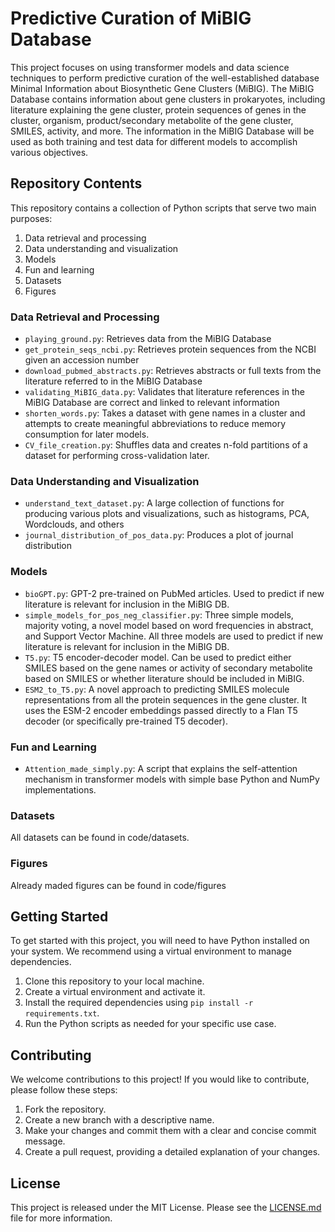# Predictive Curation of MiBIG Database

This project focuses on using transformer models and data science techniques to perform predictive curation of the well-established database Minimal Information about Biosynthetic Gene Clusters (MiBIG). The MiBIG Database contains information about gene clusters in prokaryotes, including literature explaining the gene cluster, protein sequences of genes in the cluster, organism, product/secondary metabolite of the gene cluster, SMILES, activity, and more. The information in the MiBIG Database will be used as both training and test data for different models to accomplish various objectives.

## Repository Contents

This repository contains a collection of Python scripts that serve two main purposes:

1. Data retrieval and processing
2. Data understanding and visualization
3. Models
4. Fun and learning
5. Datasets
6. Figures

### Data Retrieval and Processing

- `playing_ground.py`: Retrieves data from the MiBIG Database
- `get_protein_seqs_ncbi.py`: Retrieves protein sequences from the NCBI given an accession number
- `download_pubmed_abstracts.py`: Retrieves abstracts or full texts from the literature referred to in the MiBIG Database
- `validating_MiBIG_data.py`: Validates that literature references in the MiBIG Database are correct and linked to relevant information
- `shorten_words.py`: Takes a dataset with gene names in a cluster and attempts to create meaningful abbreviations to reduce memory consumption for later models.
- `CV_file_creation.py`: Shuffles data and creates n-fold partitions of a dataset for performing cross-validation later.
### Data Understanding and Visualization

- `understand_text_dataset.py`: A large collection of functions for producing various plots and visualizations, such as histograms, PCA, Wordclouds, and others
- `journal_distribution_of_pos_data.py`: Produces a plot of journal distribution

### Models

- `bioGPT.py`: GPT-2 pre-trained on PubMed articles. Used to predict if new literature is relevant for inclusion in the MiBIG DB.
- `simple_models_for_pos_neg_classifier.py`: Three simple models, majority voting, a novel model based on word frequencies in abstract, and Support Vector Machine. All three models are used to predict if new literature is relevant for inclusion in the MiBIG DB.
- `T5.py`: T5 encoder-decoder model. Can be used to predict either SMILES based on the gene names or activity of secondary metabolite based on SMILES or whether literature should be included in MiBIG.
- `ESM2_to_T5.py`: A novel approach to predicting SMILES molecule representations from all the protein sequences in the gene cluster. It uses the ESM-2 encoder embeddings passed directly to a Flan T5 decoder (or specifically pre-trained T5 decoder).

### Fun and Learning

- `Attention_made_simply.py`: A script that explains the self-attention mechanism in transformer models with simple base Python and NumPy implementations.

### Datasets

All datasets can be found in code/datasets. 

### Figures

Already maded figures can be found in code/figures

## Getting Started

To get started with this project, you will need to have Python installed on your system. We recommend using a virtual environment to manage dependencies. 

1. Clone this repository to your local machine.
2. Create a virtual environment and activate it.
3. Install the required dependencies using `pip install -r requirements.txt`.
4. Run the Python scripts as needed for your specific use case.

## Contributing

We welcome contributions to this project! If you would like to contribute, please follow these steps:

1. Fork the repository.
2. Create a new branch with a descriptive name.
3. Make your changes and commit them with a clear and concise commit message.
4. Create a pull request, providing a detailed explanation of your changes.

## License

This project is released under the MIT License. Please see the [LICENSE.md](LICENSE) file for more information.
